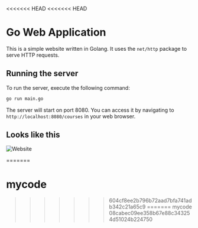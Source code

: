<<<<<<< HEAD
<<<<<<< HEAD
# Go Web Application

This is a simple website written in Golang. It uses the `net/http` package to serve HTTP requests.

## Running the server

To run the server, execute the following command:

```bash
go run main.go
```

The server will start on port 8080. You can access it by navigating to `http://localhost:8080/courses` in your web browser.

## Looks like this

![Website](static/images/golang-website.png)


=======
# mycode
>>>>>>> 604cf8ee2b796b72aad7bfa741adb342c21a65c9
=======
 mycode
>>>>>>> 08cabec09ee358b67e88c343254d51024b224750
